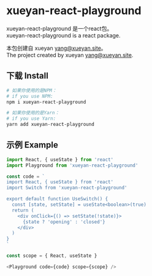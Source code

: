 # xueyan-react-playground

xueyan-react-playground 是一个react包。  
xueyan-react-playground is a react package.  

本包创建自 xueyan <yang@xueyan.site>。  
The project created by xueyan <yang@xueyan.site>.  

## 下载 Install

```bash
# 如果你使用的是NPM：
# if you use NPM: 
npm i xueyan-react-playground

# 如果你使用的是Yarn：
# if you use Yarn: 
yarn add xueyan-react-playground
```

## 示例 Example

```ts
import React, { useState } from 'react'
import Playground from 'xueyan-react-playground'

const code = `
import React, { useState } from 'react'
import Switch from 'xueyan-react-playground'

export default function UseSwitch() {
  const [state, setState] = useState<boolean>(true)
  return (
    <div onClick={() => setState(!state)}>
      {state ? 'opening' : 'closed'}
    </div>
  )
}
`

const scope = { React, useState }

<Playground code={code} scope={scope} />
```
